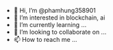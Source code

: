 - 👋 Hi, I’m @phamhung358901
- 👀 I’m interested in blockchain, ai
- 🌱 I’m currently learning ...
- 💞️ I’m looking to collaborate on ...
- 📫 How to reach me ...

<!---
phamhung358901/phamhung358901 is a ✨ special ✨ repository because its `README.md` (this file) appears on your GitHub profile.
You can click the Preview link to take a look at your changes.
--->
